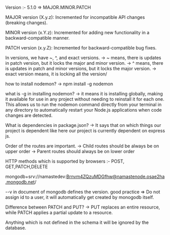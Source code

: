 Version :-  5.1.0 => MAJOR.MINOR.PATCH

MAJOR version (X.y.z): Incremented for incompatible API changes (breaking changes).

MINOR version (x.Y.z): Incremented for adding new functionality in a backward-compatible manner.

PATCH version (x.y.Z): Incremented for backward-compatible bug fixes.

In versions, we have ~, ^, and exact versions.
-> ~ means, there is updates in patch version, but it locks the major and minor version.
-> ^ means, there is updates in patch and minor versions, but it locks the major version.
-> exact version means, it is locking all the version/

how to install nodemon?
-> npm install -g nodemon


what is -g in installing nodemon?
-> it means it is installing globally, making it available for use in any project without needing to reinstall it for each one. This allows us to run the nodemon command directly from your terminal in any directory to automatically restart your Node.js applications when code changes are detected. 

What is dependencies in package.json?
-> It says that on which things our project is dependent like here our project is currently dependent on express js.


Order  of the routes are important.
-> Child routes should be always be on upper order
-> Parent routes should always be on lower order

HTTP methods which is supported by browsers :- POST, GET,PATCH,DELETE




mongodb+srv://namastedev:Brnvm4ZQzuMDGfhw@namastenode.osae2ha.mongodb.net/


--v in document of mongodb defines the version.
good practice => Do not assign id to a user, it will automatically get created by monogodb itself.


Difference between PATCH and PUT?
-> PUT replaces an entire resource, while PATCH applies a partial update to a resource.



Anything which is not defined in the schema it will be ignored by the database.